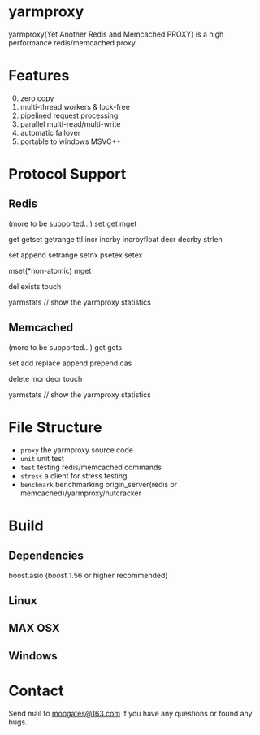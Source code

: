 # yarmproxy
yarmproxy(Yet Another Redis and Memcached PROXY) is a high performance redis/memcached proxy.


# Features
0. zero copy
1. multi-thread workers & lock-free
2. pipelined request processing
3. parallel multi-read/multi-write
4. automatic failover
5. portable to windows MSVC++

# Protocol Support
## Redis
  (more to be supported...)
  set
  get
  mget

  get
  getset
  getrange
  ttl
  incr
  incrby
  incrbyfloat
  decr
  decrby
  strlen

  set
  append
  setrange
  setnx
  psetex
  setex

  mset(*non-atomic)
  mget

  del
  exists
  touch

  yarmstats  // show the yarmproxy statistics

## Memcached
  (more to be supported...)
  get
  gets

  set
  add
  replace
  append
  prepend
  cas

  delete
  incr
  decr
  touch

  yarmstats  // show the yarmproxy statistics

# File Structure
  - `proxy` the yarmproxy source code
  - `unit` unit test
  - `test` testing redis/memcached commands 
  - `stress` a client for stress testing
  - `benchmark` benchmarking origin_server(redis or memcached)/yarmproxy/nutcracker

# Build
## Dependencies
boost.asio (boost 1.56 or higher recommended)

## Linux

## MAX OSX

## Windows

# Contact
  Send mail to moogates@163.com if you have any questions or found any bugs.


